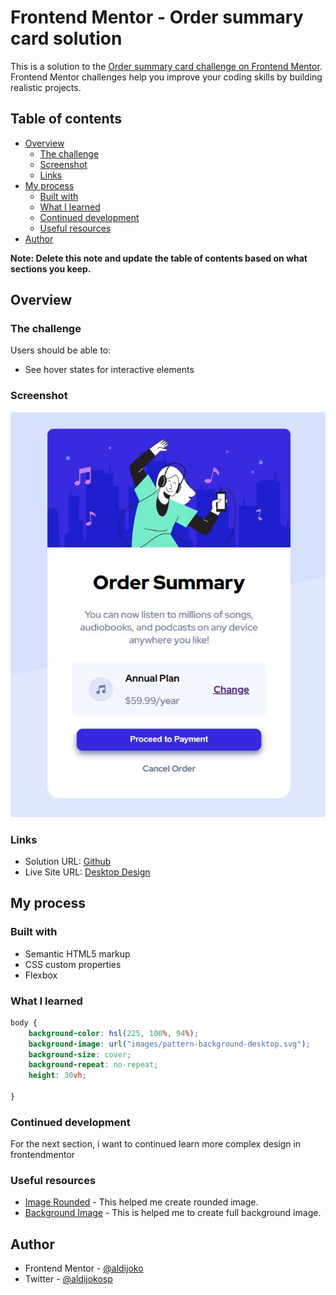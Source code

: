 # Frontend Mentor - Order summary card solution

This is a solution to the [Order summary card challenge on Frontend Mentor](https://www.frontendmentor.io/challenges/order-summary-component-QlPmajDUj). Frontend Mentor challenges help you improve your coding skills by building realistic projects. 

## Table of contents

- [Overview](#overview)
  - [The challenge](#the-challenge)
  - [Screenshot](#screenshot)
  - [Links](#links)
- [My process](#my-process)
  - [Built with](#built-with)
  - [What I learned](#what-i-learned)
  - [Continued development](#continued-development)
  - [Useful resources](#useful-resources)
- [Author](#author)

**Note: Delete this note and update the table of contents based on what sections you keep.**

## Overview

### The challenge

Users should be able to:

- See hover states for interactive elements

### Screenshot

![](./screenshot.jpg)



### Links

- Solution URL: [Github](https://github.com/aldijoko/order-summary-component-main)
- Live Site URL: [Desktop Design](https://aldijoko.github.io/order-summary-component-main/)

## My process

### Built with

- Semantic HTML5 markup
- CSS custom properties
- Flexbox

### What I learned


```css
body {
    background-color: hsl(225, 100%, 94%);
    background-image: url("images/pattern-background-desktop.svg");
    background-size: cover;
    background-repeat: no-repeat;
    height: 30vh;
    
}
```




### Continued development

For the next section, i want to continued learn more complex design in frontendmentor


### Useful resources

- [Image Rounded](https://www.w3schools.com/cssref/css3_pr_border-bottom-left-radius.asp) - This helped me create rounded image.
- [Background Image](https://www.w3schools.com/cssref/pr_background-position.asp) - This is helped me to create full background image.



## Author

- Frontend Mentor - [@aldijoko](https://www.frontendmentor.io/profile/aldijoko)
- Twitter - [@aldijokosp](https://www.twitter.com/aldijokosp)

